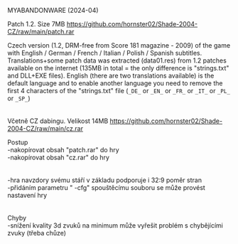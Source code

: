 MYABANDONWARE (2024-04)

Patch 1.2. Size 7MB https://github.com/hornster02/Shade-2004-CZ/raw/main/patch.rar

Czech version (1.2, DRM-free from Score 181 magazine - 2009) of the game with English / German / French / Italian / Polish / Spanish subtitles. Translations+some patch data was extracted (data01.res) from 1.2 patches available on the internet (135MB in total = the only difference is "strings.txt" and DLL+EXE files). English (there are two translations available) is the default language and to enable another language you need to remove the first 4 characters of the "strings.txt" file (```_DE_``` or ```_EN_``` or ```_FR_``` or ```_IT_``` or ```_PL_``` or ```_SP_```)
<br/>
<br/>
<br/>
Včetně CZ dabingu. Velikost 14MB https://github.com/hornster02/Shade-2004-CZ/raw/main/cz.rar

Postup
<br/>
-nakopírovat obsah "patch.rar" do hry
<br/>
-nakopírovat obsah "cz.rar" do hry
<br/>
<br/>
<br/>
-hra navzdory svému stáří v základu podporuje i 32:9 poměr stran
<br/>
-přidáním parametru " -cfg" spouštěcímu souboru se může provést nastavení hry
<br/>
<br/>
<br/>
Chyby
<br/>
-snížení kvality 3d zvuků na minimum může vyřešit problém s chybějícími zvuky (třeba chůze)
